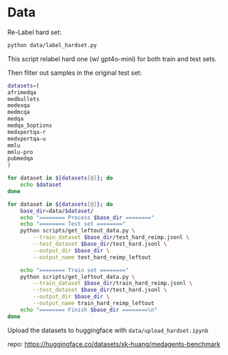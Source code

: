 # Data

Re-Label hard set:

```bash
python data/label_hardset.py
```

This script relabel hard one (w/ gpt4o-mini) for both train and test sets.

Then filter out samples in the original test set:

```bash
datasets=(
afrimedqa
medbullets
medexqa
medmcqa
medqa
medqa_5options
medxpertqa-r
medxpertqa-u
mmlu
mmlu-pro
pubmedqa
)

for dataset in ${datasets[@]}; do
    echo $dataset
done

for dataset in ${datasets[@]}; do
    base_dir=data/$dataset/
    echo "======== Process $base_dir ========"
    echo "======== Test set ========"
    python scripts/get_leftout_data.py \
        --train_dataset $base_dir/test_hard_reimp.jsonl \
        --test_dataset $base_dir/test_hard.jsonl \
        --output_dir $base_dir \
        --output_name test_hard_reimp_leftout

    echo "======== Train set ========"
    python scripts/get_leftout_data.py \
        --train_dataset $base_dir/train_hard_reimp.jsonl \
        --test_dataset $base_dir/test_hard.jsonl \
        --output_dir $base_dir \
        --output_name train_hard_reimp_leftout
    echo "======== Finish $base_dir ========\n"
done
```

Upload the datasets to huggingface with `data/upload_hardset.ipynb`

repo: https://huggingface.co/datasets/xk-huang/medagents-benchmark
